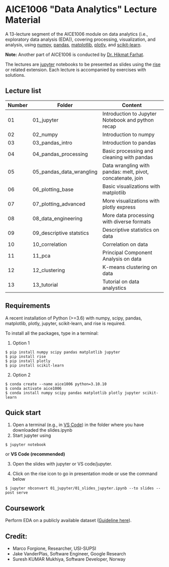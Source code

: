 # AICE1006 "Data Analytics" Lecture Material
A 13-lecture segment of the AICE1006 module on data analytics (i.e., exploratory data analysis (EDA)), covering processing, visualization, and analysis, using [numpy](https://numpy.org/), [pandas](https://pandas.pydata.org/), [matplotlib](https://matplotlib.org/), [plotly](https://plotly.com/python/), and [scikit-learn](https://scikit-learn.org/stable/).

**Note:** Another part of AICE1006 is conducted by [Dr. Hikmat Farhat](https://www.southampton.ac.uk/people/5zvfgb/doctor-hikmat-farhat).

<!-- The course consists in 13 lectures which should last about 1 hours each. --> 
The lectures are [jupyter](https://jupyter.org/) notebooks to be presented as slides using the [rise](https://rise.readthedocs.io/en/stable/) or related extension.
Each lecture is accompanied by exercises with solutions.

## Lecture list

| Number   | Folder                    | Content                                                     |
| ------   | ------------------------- | ------------------------------------------------------------| 
| 01       | 01_jupyter                |  Introduction to Jupyter Notebook and python recap          |
| 02       | 02_numpy                  |  Introduction to numpy                                      |
| 03       | 03_pandas_intro           |  Introduction to pandas                                     |
| 04       | 04_pandas_processing      |  Basic processing and cleaning with pandas                  |
| 05       | 05_pandas_data_wrangling  |  Data wrangling with pandas: melt, pivot, concatenate, join |
| 06       | 06_plotting_base          |  Basic visualizations with matplotlib                       |
| 07       | 07_plotting_advanced      |  More visualizations with plotly express                    |
| 08       | 08_data_engineering       |  More data processing with diverse formats                  |
| 09       | 09_descriptive statstics  |  Descriptive statistics on data                             |
| 10       | 10_correlation            |  Correlation on data                                        |
| 11       | 11_pca                    |  Principal Component Analysis on data                       |
| 12       | 12_clustering             |  K-means clustering on data                                |
| 13       | 13_tutorial               |  Tutorial on data analystics                                |


## Requirements 

A recent installation of Python (>=3.6) with numpy, scipy, pandas, matplotlib, plotly, jupyter, scikit-learn, and rise is required.

To install all the packages, type in a terminal:

1. Option 1 

``` 
$ pip install numpy scipy pandas matplotlib jupyter
$ pip install rise
$ pip install plotly
$ pip install scikit-learn
```
2. Option 2

```
$ conda create --name aice1006 python=3.10.10
$ conda activate aice1006
$ conda install numpy scipy pandas matplotlib plotly jupyter scikit-learn
```


## Quick start

1.  Open a terminal (e.g., in [VS Code](https://code.visualstudio.com/docs/datascience/jupyter-notebooks)) in the folder where you have downloaded the slides.ipynb
2.  Start jupyter using
```
$ jupyter notebook
```
or **VS Code (recommended)**


3. Open the slides with jupyter or VS code/jupyter. 



4. Click on the rise icon to go in presentation mode or use the command below
```
$ jupyter nbconvert 01_jupyter/01_slides_jupyter.ipynb --to slides --post serve
```

## Coursework

Perform EDA on a publicly available dataset ([Guideline here](CW.md)).


## Credit: 

* Marco Forgione, Researcher, USI-SUPSI
* Jake VanderPlas, Software Engineer, Google Research
* Suresh KUMAR Mukhiya, Software Developer, Norway
